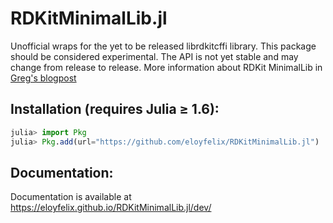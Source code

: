 # RDKitMinimalLib.jl

Unofficial wraps for the yet to be released librdkitcffi library. This package should be considered experimental. The API is not yet stable and may change from release to release. More information about RDKit MinimalLib in [Greg's blogpost](https://greglandrum.github.io/rdkit-blog/technical/2021/05/01/rdkit-cffi-part1.html)

## Installation (requires Julia ≥ 1.6):

```julia
julia> import Pkg
julia> Pkg.add(url="https://github.com/eloyfelix/RDKitMinimalLib.jl")
```

## Documentation:

Documentation is available at https://eloyfelix.github.io/RDKitMinimalLib.jl/dev/
